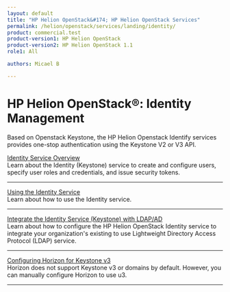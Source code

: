 ```yaml
---
layout: default
title: "HP Helion OpenStack&#174; HP Helion OpenStack Services"
permalink: /helion/openstack/services/landing/identity/
product: commercial.test
product-version1: HP Helion OpenStack
product-version2: HP Helion OpenStack 1.1
role1: All

authors: Micael B

---
```

<!--UNDER REVISION-->

<script>
[
function PageRefresh {
onLoad="window.refresh"
}

PageRefresh();

</script>

<!--
<p style="font-size: small;"> <a href="/helion/openstack/3rd-party-license-agreements/">&#9664; PREV</a> | <a href="/helion/openstack/">&#9650; UP</a> | NEXT &#9654; </p>
-->

# HP Helion OpenStack&#174;: Identity Management

Based on Openstack Keystone, the HP Helion Openstack Identify services provides one-stop authentication using the Keystone V2 or V3 API.

[Identity Service Overview](/helion/openstack/services/identity/overview/)
<br>Learn about the Identity (Keystone) service to create and configure users, specify user roles and credentials, and issue security tokens.
<hr>

[Using the Identity Service](/helion/openstack/services/identity/using/)
<br>Learn about how to use the Identity service.
<hr>

[Integrate the Identity Service (Keystone) with LDAP/AD](/helion/openstack/services/identity/integrate-ldap/)
<br>Learn about how to configure the HP Helion OpenStack Identity service to integrate your organization's existing to use Lightweight Directory Access Protocol (LDAP) service.
<hr>

[Configuring Horizon for Keystone v3](/helion/openstack/services/identity/configure/)
<br>Horizon does not support Keystone v3 or domains by default. However, you can manually configure Horizon to use u3.
<hr>